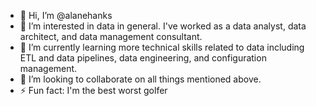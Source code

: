 - 👋 Hi, I’m @alanehanks
- 👀 I’m interested in data in general. I've worked as a data analyst, data architect, and data management consultant.
- 🌱 I’m currently learning more technical skills related to data including ETL and data pipelines, data engineering, and configuration management.
- 💞️ I’m looking to collaborate on all things mentioned above.
- ⚡ Fun fact: I'm the best worst golfer

<!---
alanehanks/alanehanks is a ✨ special ✨ repository because its `README.md` (this file) appears on your GitHub profile.
You can click the Preview link to take a look at your changes.
--->
